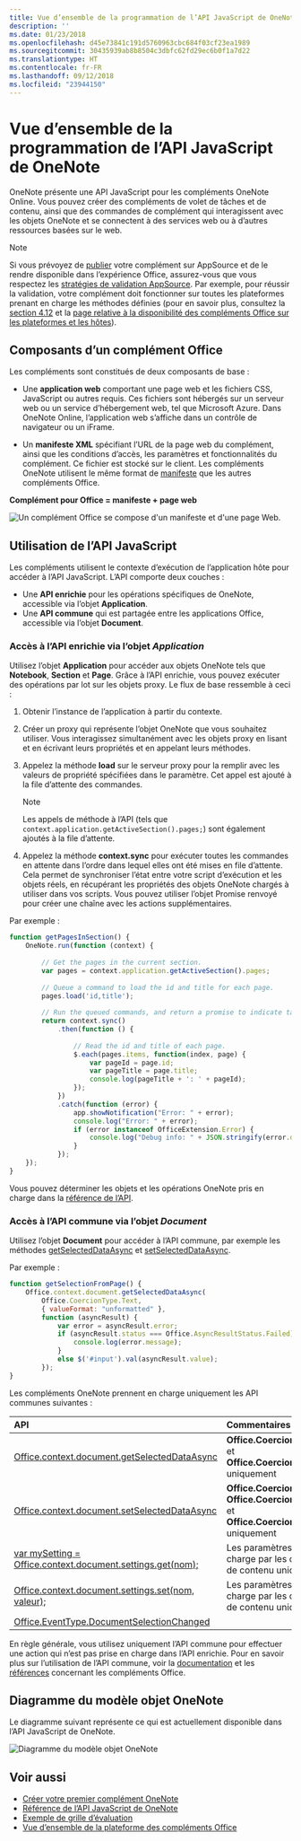 ```yaml
---
title: Vue d’ensemble de la programmation de l’API JavaScript de OneNote
description: ''
ms.date: 01/23/2018
ms.openlocfilehash: d45e73841c191d5760963cbc684f03cf23ea1989
ms.sourcegitcommit: 30435939ab8b8504c3dbfc62fd29ec6b0f1a7d22
ms.translationtype: HT
ms.contentlocale: fr-FR
ms.lasthandoff: 09/12/2018
ms.locfileid: "23944150"
---
```

# <a name="onenote-javascript-api-programming-overview"></a>Vue d’ensemble de la programmation de l’API JavaScript de OneNote

OneNote présente une API JavaScript pour les compléments OneNote Online. Vous pouvez créer des compléments de volet de tâches et de contenu, ainsi que des commandes de complément qui interagissent avec les objets OneNote et se connectent à des services web ou à d’autres ressources basées sur le web.

> [!NOTE]
> Si vous prévoyez de [publier](../publish/publish.md) votre complément sur AppSource et de le rendre disponible dans l’expérience Office, assurez-vous que vous respectez les [stratégies de validation AppSource](https://docs.microsoft.com/office/dev/store/validation-policies). Par exemple, pour réussir la validation, votre complément doit fonctionner sur toutes les plateformes prenant en charge les méthodes définies (pour en savoir plus, consultez la [section 4.12](https://docs.microsoft.com/office/dev/store/validation-policies#4-apps-and-add-ins-behave-predictably) et la [page relative à la disponibilité des compléments Office sur les plateformes et les hôtes](../overview/office-add-in-availability.md)).

## <a name="components-of-an-office-add-in"></a>Composants d’un complément Office

Les compléments sont constitués de deux composants de base :

- Une **application web** comportant une page web et les fichiers CSS, JavaScript ou autres requis. Ces fichiers sont hébergés sur un serveur web ou un service d’hébergement web, tel que Microsoft Azure. Dans OneNote Online, l’application web s’affiche dans un contrôle de navigateur ou un iFrame.
    
- Un **manifeste XML** spécifiant l’URL de la page web du complément, ainsi que les conditions d’accès, les paramètres et fonctionnalités du complément. Ce fichier est stocké sur le client. Les compléments OneNote utilisent le même format de [manifeste](../develop/add-in-manifests.md) que les autres compléments Office.

**Complément pour Office = manifeste + page web**

![Un complément Office se compose d'un manifeste et d'une page Web.](../images/onenote-add-in.png)

## <a name="using-the-javascript-api"></a>Utilisation de l’API JavaScript

Les compléments utilisent le contexte d’exécution de l’application hôte pour accéder à l’API JavaScript. L’API comporte deux couches : 

- Une **API enrichie** pour les opérations spécifiques de OneNote, accessible via l’objet **Application**.
- Une **API commune** qui est partagée entre les applications Office, accessible via l’objet **Document**.

### <a name="accessing-the-rich-api-through-the-application-object"></a>Accès à l’API enrichie via l’objet *Application*

Utilisez l’objet **Application** pour accéder aux objets OneNote tels que **Notebook**, **Section** et **Page**. Grâce à l’API enrichie, vous pouvez exécuter des opérations par lot sur les objets proxy. Le flux de base ressemble à ceci : 

1. Obtenir l’instance de l’application à partir du contexte.

2. Créer un proxy qui représente l’objet OneNote que vous souhaitez utiliser. Vous interagissez simultanément avec les objets proxy en lisant et en écrivant leurs propriétés et en appelant leurs méthodes. 

3. Appelez la méthode **load** sur le serveur proxy pour la remplir avec les valeurs de propriété spécifiées dans le paramètre. Cet appel est ajouté à la file d’attente des commandes.

   > [!NOTE]
   > Les appels de méthode à l’API (tels que `context.application.getActiveSection().pages;`) sont également ajoutés à la file d’attente.

4. Appelez la méthode **context.sync** pour exécuter toutes les commandes en attente dans l’ordre dans lequel elles ont été mises en file d’attente. Cela permet de synchroniser l’état entre votre script d’exécution et les objets réels, en récupérant les propriétés des objets OneNote chargés à utiliser dans vos scripts. Vous pouvez utiliser l’objet Promise renvoyé pour créer une chaîne avec les actions supplémentaires.

Par exemple : 

```js
function getPagesInSection() {
    OneNote.run(function (context) {
        
        // Get the pages in the current section.
        var pages = context.application.getActiveSection().pages;
        
        // Queue a command to load the id and title for each page.            
        pages.load('id,title');
        
        // Run the queued commands, and return a promise to indicate task completion.
        return context.sync()
            .then(function () {
                
                // Read the id and title of each page. 
                $.each(pages.items, function(index, page) {
                    var pageId = page.id;
                    var pageTitle = page.title;
                    console.log(pageTitle + ': ' + pageId); 
                });
            })
            .catch(function (error) {
                app.showNotification("Error: " + error);
                console.log("Error: " + error);
                if (error instanceof OfficeExtension.Error) {
                    console.log("Debug info: " + JSON.stringify(error.debugInfo));
                }
            });
    });
}
```

Vous pouvez déterminer les objets et les opérations OneNote pris en charge dans la [référence de l’API](https://docs.microsoft.com/javascript/office/overview/onenote-add-ins-javascript-reference?view=office-js).

### <a name="accessing-the-common-api-through-the-document-object"></a>Accès à l’API commune via l’objet *Document*

Utilisez l’objet **Document** pour accéder à l’API commune, par exemple les méthodes [getSelectedDataAsync](https://docs.microsoft.com/javascript/api/office/office.document?view=office-js#getselecteddataasync-coerciontype--options--callback-) et [setSelectedDataAsync](https://docs.microsoft.com/javascript/api/office/office.document?view=office-js#setselecteddataasync-data--options--callback-). 


Par exemple :  

```js
function getSelectionFromPage() {
    Office.context.document.getSelectedDataAsync(
        Office.CoercionType.Text,
        { valueFormat: "unformatted" },
        function (asyncResult) {
            var error = asyncResult.error;
            if (asyncResult.status === Office.AsyncResultStatus.Failed) {
                console.log(error.message);
            }
            else $('#input').val(asyncResult.value);
        });
}
```
Les compléments OneNote prennent en charge uniquement les API communes suivantes :

| API | Commentaires |
|:------|:------|
| [Office.context.document.getSelectedDataAsync](https://docs.microsoft.com/javascript/api/office/office.document?view=office-js#getselecteddataasync-coerciontype--options--callback-) | **Office.CoercionType.Text** et **Office.CoercionType.Matrix** uniquement |
| [Office.context.document.setSelectedDataAsync](https://docs.microsoft.com/javascript/api/office/office.document?view=office-js#setselecteddataasync-data--options--callback-) | **Office.CoercionType.Text**, **Office.CoercionType.Image** et **Office.CoercionType.Html** uniquement | 
| [var mySetting = Office.context.document.settings.get(nom);](https://docs.microsoft.com/javascript/api/office/office.settings?view=office-js#get-name-) | Les paramètres sont pris en charge par les compléments de contenu uniquement | 
| [Office.context.document.settings.set(nom, valeur);](https://docs.microsoft.com/javascript/api/office/office.settings?view=office-js#set-name--value-) | Les paramètres sont pris en charge par les compléments de contenu uniquement | 
| [Office.EventType.DocumentSelectionChanged](https://docs.microsoft.com/javascript/api/office/office.documentselectionchangedeventargs?view=office-js) ||

En règle générale, vous utilisez uniquement l’API commune pour effectuer une action qui n’est pas prise en charge dans l’API enrichie. Pour en savoir plus sur l’utilisation de l’API commune, voir la [documentation](../overview/office-add-ins.md) et les [références](https://docs.microsoft.com/javascript/office/javascript-api-for-office?view=office-js) concernant les compléments Office.


<a name="om-diagram"></a>
## <a name="onenote-object-model-diagram"></a>Diagramme du modèle objet OneNote 
Le diagramme suivant représente ce qui est actuellement disponible dans l’API JavaScript de OneNote.

  ![Diagramme du modèle objet OneNote](../images/onenote-om.png)


## <a name="see-also"></a>Voir aussi

- [Créer votre premier complément OneNote](onenote-add-ins-getting-started.md)
- [Référence de l’API JavaScript de OneNote](https://docs.microsoft.com/javascript/office/overview/onenote-add-ins-javascript-reference?view=office-js)
- [Exemple de grille d’évaluation](https://github.com/OfficeDev/OneNote-Add-in-Rubric-Grader)
- [Vue d’ensemble de la plateforme des compléments Office](../overview/office-add-ins.md)
